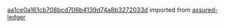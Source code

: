 [aa1ce0a161cb708bcd706b4139d74a8b3272033d](https://github.com/insolar/assured-ledger/commit/aa1ce0a161cb708bcd706b4139d74a8b3272033d) imported from [assured-ledger](https://github.com/insolar/assured-ledger)
